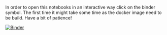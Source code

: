 In order to open this notebooks in an interactive way click on the binder symbol. The first time it might take some time as the docker image need to be build. Have a bit of patience!


[![Binder](https://mybinder.org/badge_logo.svg)](https://mybinder.org/v2/gh/sara-nl/QuantumComputing/workshops/QAL-workshop?labpath=notebooks%2FIndex.ipynb)
